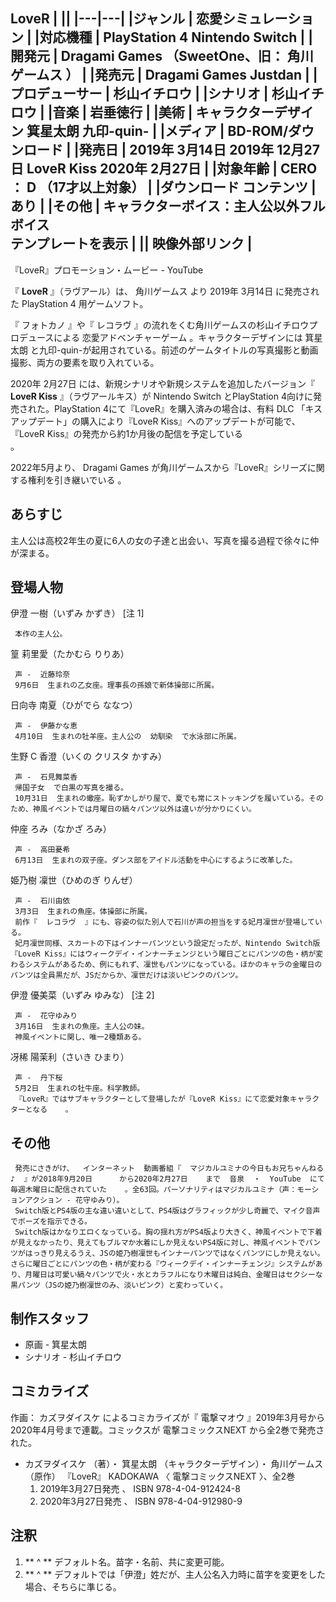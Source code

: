 LoveR  |   ||
|---|---|
|ジャンル  |  恋愛シミュレーション   |
|対応機種  |  PlayStation 4  Nintendo Switch   |
|開発元  |  Dragami Games  （SweetOne、旧：  角川ゲームス  ）   |
|発売元  |  Dragami Games  Justdan   |
|プロデューサー  |  杉山イチロウ   |
|シナリオ  |  杉山イチロウ   |
|音楽  |  岩垂徳行   |
|美術  |  **キャラクターデザイン** 箕星太朗  九印-quin-   |
|メディア  |  BD-ROM/ダウンロード   |
|発売日  |  2019年  3月14日  2019年  12月27日  **LoveR Kiss** 2020年  2月27日   |
|対象年齢  |  CERO  ：  **D** （17才以上対象）   |
|ダウンロード  コンテンツ  |  あり   |
|その他  |  キャラクターボイス：主人公以外フルボイス   <br>テンプレートを表示  |
||  映像外部リンク  |
---  
『LoveR』プロモーション・ムービー  \-  YouTube  
  
『 **LoveR** 』（ラヴアール）は、  角川ゲームス  より  2019年  3月14日  に発売された  PlayStation 4
用ゲームソフト。

『  フォトカノ  』や『  レコラヴ  』の流れをくむ角川ゲームスの杉山イチロウプロデュースによる  恋愛アドベンチャーゲーム
。キャラクターデザインには  箕星太朗  と九印-quin-が起用されている。前述のゲームタイトルの写真撮影と動画撮影、両方の要素を取り入れている。

2020年  2月27日  には、新規シナリオや新規システムを追加したバージョン『 **LoveR Kiss** 』（ラヴアールキス）が  Nintendo
Switch  とPlayStation 4向けに発売された。PlayStation 4にて『LoveR』を購入済みの場合は、有料  DLC
「キスアップデート」の購入により『LoveR Kiss』へのアップデートが可能で、『LoveR Kiss』の発売から約1か月後の配信を予定している  
。

2022年5月より、  Dragami Games  が角川ゲームスから『LoveR』シリーズに関する権利を引き継いでいる    。

##  あらすじ  

主人公は高校2年生の夏に6人の女の子達と出会い、写真を撮る過程で徐々に仲が深まる。

##  登場人物  

伊澄 一樹（いずみ かずき）  [注 1]

     本作の主人公。 
篁 莉里愛（たかむら りりあ）

     声 -  近藤玲奈 
     9月6日  生まれの乙女座。理事長の孫娘で新体操部に所属。 
日向寺 南夏（ひがでら ななつ）

     声 -  伊藤かな恵 
     4月10日  生まれの牡羊座。主人公の  幼馴染  で水泳部に所属。 
生野 C 香澄（いくの クリスタ かすみ）

     声 -  石見舞菜香 
     帰国子女  で白黒の写真を撮る。 
     10月31日  生まれの蠍座。恥ずかしがり屋で、夏でも常にストッキングを履いている。そのため、神風イベントでは月曜日の縞々パンツ以外は違いが分かりにくい。 
仲座 ろみ（なかざ ろみ）

     声 -  高田憂希 
     6月13日  生まれの双子座。ダンス部をアイドル活動を中心にするように改革した。 
姫乃樹 凜世（ひめのぎ りんぜ）

     声 -  石川由依 
     3月3日  生まれの魚座。体操部に所属。 
     前作『  レコラヴ  』にも、容姿の似た別人で石川が声の担当をする妃月凜世が登場している。 
     妃月凜世同様、スカートの下はインナーパンツという設定だったが、Nintendo Switch版『LoveR Kiss』にはウィークデイ・インナーチェンジという曜日ごとにパンツの色・柄が変わるシステムがあるため、例にもれず、凜世もパンツになっている。ほかのキャラの金曜日のパンツは全員黒だが、JSだからか、凜世だけは淡いピンクのパンツ。 
伊澄 優美菜（いずみ ゆみな）  [注 2]

     声 -  花守ゆみり 
     3月16日  生まれの魚座。主人公の妹。 
     神風イベントに関し、唯一2種類ある。 
冴稀 陽茉利（さいき ひまり）

     声 -  丹下桜 
     5月2日  生まれの牡牛座。科学教師。 
     『LoveR』ではサブキャラクターとして登場したが『LoveR Kiss』にて恋愛対象キャラクターとなる    。 

##  その他  

     発売にさきがけ、  インターネット  動画番組『  マジカルユミナの今日もお兄ちゃんねる♪  』が2018年9月20日      から2020年2月27日    まで  音泉  ・  YouTube  にて毎週木曜日に配信されていた    。全63回。パーソナリティはマジカルユミナ（声：モーションアクション - 花守ゆみり）。 
     Switch版とPS4版の主な違い違いとして、PS4版はグラフィックが少し奇麗で、マイク音声でポーズを指示できる。 
     Switch版はかなりエロくなっている。胸の揺れ方がPS4版より大きく、神風イベントで下着が見えなかったり、見えてもブルマか水着にしか見えないPS4版に対し、神風イベントでパンツがはっきり見えるうえ、JSの姫乃樹凜世もインナーパンツではなくパンツにしか見えない。さらに曜日ごとにパンツの色・柄が変わる『ウィークデイ・インナーチェンジ』システムがあり、月曜日は可愛い縞々パンツで火・水とカラフルになり木曜日は純白、金曜日はセクシーな黒パンツ（JSの姫乃樹凜世のみ、淡いピンク）と変わっていく。 

##  制作スタッフ  

  * 原画 -  箕星太朗 
  * シナリオ - 杉山イチロウ 

##  コミカライズ  

作画：  カズヲダイスケ  によるコミカライズが『  電撃マオウ  』2019年3月号から2020年4月号まで連載。コミックスが  電撃コミックスNEXT
から全2巻で発売された。

  * カズヲダイスケ  （著）・  箕星太朗  （キャラクターデザイン）・  角川ゲームス  （原作） 『LoveR』  KADOKAWA  〈  電撃コミックスNEXT  〉、全2巻 
    1. 2019年3月27日発売    、  ISBN  978-4-04-912424-8 
    2. 2020年3月27日発売    、  ISBN  978-4-04-912980-9 

##  注釈  

  1. ** ^  ** デフォルト名。苗字・名前、共に変更可能。 
  2. ** ^  ** デフォルトでは「伊澄」姓だが、主人公名入力時に苗字を変更をした場合、そちらに準じる。 

